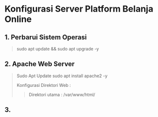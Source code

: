 # Konfigurasi Server Platform Belanja Online


## 1. Perbarui Sistem Operasi
> sudo apt update && sudo apt upgrade -y


## 2. Apache Web Server
> Sudo Apt Update
> sudo apt install apache2 -y
>
> Konfigurasi Direktori Web :
> > Direktori utama : /var/www/html/


## 3. 

